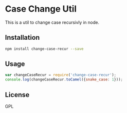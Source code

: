 # Case Change Util

This is a util to change case recursivly in node.

## Installation

```bash
npm install change-case-recur --save
```

## Usage

```js
var changeCaseRecur = require('change-case-recur');
console.log(changeCaseRecur.toCamel({snake_case: 1}));
```

## License
GPL
